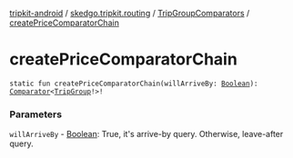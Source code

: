 [tripkit-android](../../index.md) / [skedgo.tripkit.routing](../index.md) / [TripGroupComparators](index.md) / [createPriceComparatorChain](./create-price-comparator-chain.md)

# createPriceComparatorChain

`static fun createPriceComparatorChain(willArriveBy: `[`Boolean`](https://kotlinlang.org/api/latest/jvm/stdlib/kotlin/-boolean/index.html)`): `[`Comparator`](https://docs.oracle.com/javase/7/docs/api/java/util/Comparator.html)`<`[`TripGroup`](../-trip-group/index.md)`!>!`

### Parameters

`willArriveBy` - [Boolean](https://kotlinlang.org/api/latest/jvm/stdlib/kotlin/-boolean/index.html): True, it's arrive-by query. Otherwise, leave-after query.